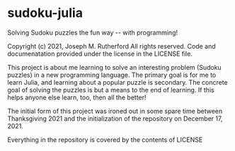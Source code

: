 # sudoku-julia
Solving Sudoku puzzles the fun way -- with programming!

Copyright (c) 2021, Joseph M. Rutherford
All rights reserved.
Code and documenatation provided under the license in the LICENSE file.

This project is about me learning to solve an interesting problem
(Sudoku puzzles) in a new programming language. The primary goal is for
me to learn Julia, and learning about a popular puzzle is secondary.  The
concrete goal of solving the puzzles is but a means to the end of learning.
If this helps anyone else learn, too, then all the better!

The initial form of this project was ironed out in some spare time between
Thanksgiving 2021 and the initialization of the repository on December 17, 2021.

Everything in the repository is covered by the contents of LICENSE
